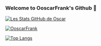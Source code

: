 ### Welcome to OoscarFrank's Github 👋

[![Les Stats GitHub de Oscar](https://github-readme-stats.vercel.app/api?username=OoscarFrank&count_private=true&show_icons=true&theme=radical)](https://github.com/OoscarFrank/github-readme-stats)

<p align="left"> <a href="https://github.com/ryo-ma/github-profile-trophy"><img src="https://github-profile-trophy.vercel.app/?username=OoscarFrank" alt="OoscarFrank" /></a> </p>

[![Top Langs](https://github-readme-stats.vercel.app/api/top-langs/?username=OoscarFrank&layout=compact)](https://github.com/OoscarFrank/github-readme-stats)
